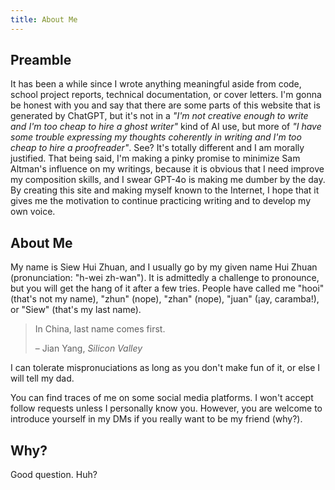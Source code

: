 ```yaml
---
title: About Me
---
```


## Preamble

It has been a while since I wrote anything meaningful aside from code, school project reports, technical documentation, or cover letters. I'm gonna be honest with you and say that there are some parts of this website that is generated by ChatGPT, but it's not in a _"I'm not creative enough to write and I'm too cheap to hire a ghost writer"_ kind of AI use, but more of _"I have some trouble expressing my thoughts coherently in writing and I'm too cheap to hire a proofreader"_. See? It's totally different and I am morally justified. That being said, I'm making a pinky promise to minimize Sam Altman's influence on my writings, because it is obvious that I need improve my composition skills, and I swear GPT-4o is making me dumber by the day. By creating this site and making myself known to the Internet, I hope that it gives me the motivation to continue practicing writing and to develop my own voice.

## About Me

My name is Siew Hui Zhuan, and I usually go by my given name Hui Zhuan (pronunciation: "h-wei zh-wan"). It is admittedly a challenge to pronounce, but you will get the hang of it after a few tries. People have called me "hooi" (that's not my name), "zhun" (nope), "zhan" (nope), "juan" (¡ay, caramba!), or "Siew" (that's my last name).

> In China, last name comes first.
>
> – Jian Yang, _Silicon Valley_

I can tolerate mispronuciations as long as you don't make fun of it, or else I will tell my dad.

You can find traces of me on some social media platforms. I won't accept follow requests unless I personally know you. However, you are welcome to introduce yourself in my DMs if you really want to be my friend (why?).

## Why?

Good question. Huh?
